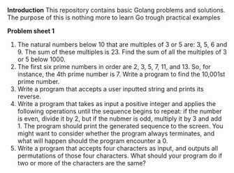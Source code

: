 **Introduction**
This repository contains basic Golang problems and solutions. The purpose of this is nothing more to learn Go trough practical examples

**Problem sheet 1**
1. The natural numbers below 10 that are multiples of 3 or 5 are: 3, 5, 6 and 9. The sum of these multiples is 23. Find the sum of all the multiples of 3 or 5 below 1000.
2. The first six prime numbers in order are 2, 3, 5, 7, 11, and 13. So, for instance, the 4th prime number is 7. Write a program to find the 10,001st prime number.
3. Write a program that accepts a user inputted string and prints its reverse.
4. Write a program that takes as input a positive integer and applies the following operations until the sequence begins to repeat: if the number is even, divide it by 2, but if the nubmer is odd, multiply it by 3 and add 1. The program should print the generated sequence to the screen. You might want to consider whether the program always terminates, and what will happen should the program encounter a 0.
5. Write a program that accepts four characters as input, and outputs all permutations of those four characters. What should your program do if two or more of the characters are the same?